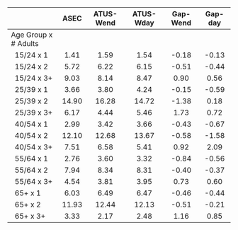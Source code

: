 
|                      |         ASEC |    ATUS-Wend |    ATUS-Wday |     Gap-Wend |      Gap-day |
| -------------------- | :----------: | :----------: | :----------: | :----------: | :----------: |
| Age Group x # Adults |              |              |              |              |              |
| &nbsp;&nbsp;15/24 x 1 |         1.41 |         1.59 |         1.54 |        -0.18 |        -0.13 |
| &nbsp;&nbsp;15/24 x 2 |         5.72 |         6.22 |         6.15 |        -0.51 |        -0.44 |
| &nbsp;&nbsp;15/24 x 3+ |         9.03 |         8.14 |         8.47 |         0.90 |         0.56 |
| &nbsp;&nbsp;25/39 x 1 |         3.66 |         3.80 |         4.24 |        -0.15 |        -0.59 |
| &nbsp;&nbsp;25/39 x 2 |        14.90 |        16.28 |        14.72 |        -1.38 |         0.18 |
| &nbsp;&nbsp;25/39 x 3+ |         6.17 |         4.44 |         5.46 |         1.73 |         0.72 |
| &nbsp;&nbsp;40/54 x 1 |         2.99 |         3.42 |         3.66 |        -0.43 |        -0.67 |
| &nbsp;&nbsp;40/54 x 2 |        12.10 |        12.68 |        13.67 |        -0.58 |        -1.58 |
| &nbsp;&nbsp;40/54 x 3+ |         7.51 |         6.58 |         5.41 |         0.92 |         2.09 |
| &nbsp;&nbsp;55/64 x 1 |         2.76 |         3.60 |         3.32 |        -0.84 |        -0.56 |
| &nbsp;&nbsp;55/64 x 2 |         7.94 |         8.34 |         8.31 |        -0.40 |        -0.37 |
| &nbsp;&nbsp;55/64 x 3+ |         4.54 |         3.81 |         3.95 |         0.73 |         0.60 |
| &nbsp;&nbsp;65+ x 1  |         6.03 |         6.49 |         6.47 |        -0.46 |        -0.44 |
| &nbsp;&nbsp;65+ x 2  |        11.93 |        12.44 |        12.13 |        -0.51 |        -0.21 |
| &nbsp;&nbsp;65+ x 3+ |         3.33 |         2.17 |         2.48 |         1.16 |         0.85 |

